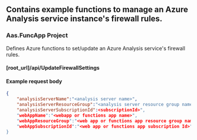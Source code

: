 ﻿## Contains example functions to manage an Azure Analysis service instance's firewall rules.

### Aas.FuncApp Project

Defines Azure functions to set/update an Azure Analysis service's firewall rules.

#### [root_url]/api/UpdateFirewallSettings

#### Example request body
```json
{
    "analysisServerName":"<analysis server name>",
    "analysisServerResourceGroup":"<analysis server resource group name>",
    "analysisServerSubscriptionId":<subscriptionId>",
    "webAppName":"<webapp or functions app name>",
    "webAppResourceGroup":"<web app or functions app resource group name>",
    "webAppSubscriptionId":"<web app or functions app subscription Id>"
}
```

